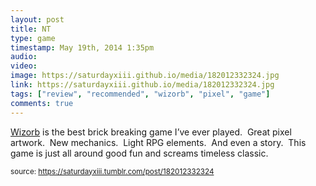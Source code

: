 ```yaml
---
layout: post
title: NT
type: game
timestamp: May 19th, 2014 1:35pm
audio: 
video: 
image: https://saturdayxiii.github.io/media/182012332324.jpg
link: https://saturdayxiii.github.io/media/182012332324.jpg
tags: ["review", "recommended", "wizorb", "pixel", "game"]
comments: true
---
```


<a href="https://store.steampowered.com/app/207420/Wizorb/" target="_blank">Wizorb</a> is the best brick breaking game I’ve ever played.  Great pixel artwork.  New mechanics.  Light RPG elements.  And even a story.  This game is just all around good fun and screams timeless classic.
 
  
<small>source: https://saturdayxiii.tumblr.com/post/182012332324</small>